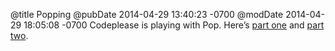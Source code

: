 @title Popping
@pubDate 2014-04-29 13:40:23 -0700
@modDate 2014-04-29 18:05:08 -0700
Codeplease is playing with Pop. Here’s [part one](http://codeplease.io/playing-with-pop-i/) and [part two](http://codeplease.io/playing-with-pop-ii/).
